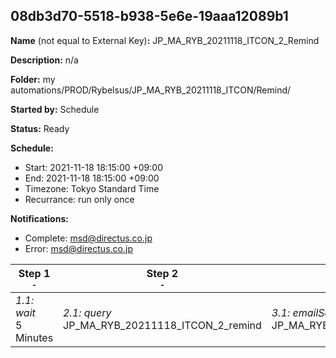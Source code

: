 ## 08db3d70-5518-b938-5e6e-19aaa12089b1

**Name** (not equal to External Key)**:** JP_MA_RYB_20211118_ITCON_2_Remind

**Description:** n/a

**Folder:** my automations/PROD/Rybelsus/JP_MA_RYB_20211118_ITCON/Remind/

**Started by:** Schedule

**Status:** Ready

**Schedule:**

* Start: 2021-11-18 18:15:00 +09:00
* End: 2021-11-18 18:15:00 +09:00
* Timezone: Tokyo Standard Time
* Recurrance: run only once

**Notifications:**

* Complete: msd@directus.co.jp
* Error: msd@directus.co.jp

| Step 1<br>_<small>-</small>_ | Step 2<br>_<small>-</small>_ | Step 3<br>_<small>-</small>_ |
| --- | --- | --- |
| _1.1: wait_<br>5 Minutes | _2.1: query_<br>JP_MA_RYB_20211118_ITCON_2_remind | _3.1: emailSend_<br>JP_MA_RYB_20211118_ITCON_2_remind |
